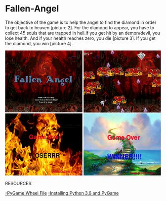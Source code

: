 # Fallen-Angel
<p> The objective of the game is to help the angel to find the diamond in order to get back to heaven [picture 2]. For the diamond to appear, you have to collect 45 souls that are trapped in hell.If you get hit by an demon/devil, you lose health. And if your health reaches zero, you die [picture 3]. If you get the diamond, you win [picture 4]. </p>
<img src= "https://github.com/CWu7657/Fallen-Angel/blob/master/Game%20Plan/2.PNG" width = "250" height = "200">
<img src= "https://github.com/CWu7657/Fallen-Angel/blob/master/Game%20Plan/3.PNG" width = "250" height = "200">
<img src= "https://github.com/CWu7657/Fallen-Angel/blob/master/Game%20Plan/1.PNG" width = "250" height = "200">
<img src= "https://github.com/CWu7657/Fallen-Angel/blob/master/Game%20Plan/4.PNG" width = "250" height = "200">
<p> RESOURCES:</p>
<a href= "http://www.lfd.uci.edu/~gohlke/pythonlibs/#pygame"> -PyGame Wheel File</a>
<a href= "https://youtu.be/_GikMdhAhv0"> -Installing Python 3.6 and PyGame</a>
